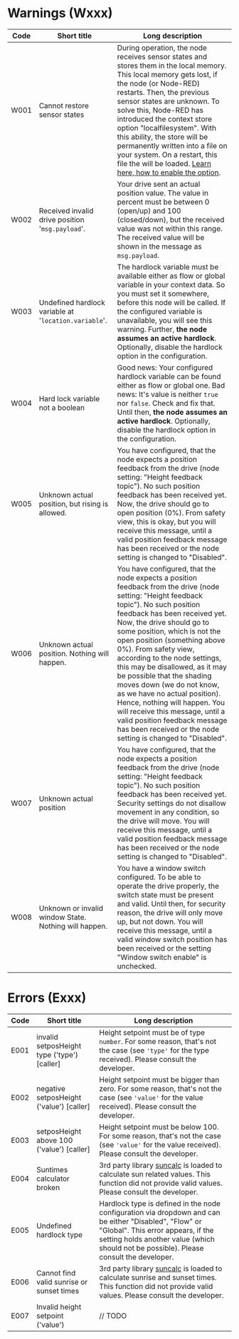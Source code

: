 # Warnings (Wxxx)
| Code | Short title | Long description |
|-|-|-|
| W001 | Cannot restore sensor states | During operation, the node receives sensor states and stores them in the local memory. This local memory gets lost, if the node (or Node-RED) restarts. Then, the previous sensor states are unknown. To solve this, Node-RED has introduced the context store option "localfilesystem". With this ability, the store will be permanently written into a file on your system. On a restart, this file the will be loaded. [Learn here, how to enable the option](https://nodered.org/docs/user-guide/context#saving-context-data-to-the-file-system). |
| W002 | Received invalid drive position '`msg.payload`'. | Your drive sent an actual position value. The value in percent must be between 0 (open/up) and 100 (closed/down), but the received value was not within this range. The received value will be shown in the message as `msg.payload`. |
| W003 | Undefined hardlock variable at '`location.variable`'. | The hardlock variable must be available either as flow or global variable in your context data. So you must set it somewhere, before this node will be called. If the configured variable is unavailable, you will see this warning. Further, **the node assumes an active hardlock**. Optionally, disable the hardlock option in the configuration. |
| W004 | Hard lock variable not a boolean | Good news: Your configured hardlock variable can be found either as flow or global one. Bad news: It's value is neither `true` nor `false`. Check and fix that. Until then, **the node assumes an active hardlock**. Optionally, disable the hardlock option in the configuration. |
| W005 | Unknown actual position, but rising is allowed. | You have configured, that the node expects a position feedback from the drive (node setting: "Height feedback topic"). No such position feedback has been received yet. Now, the drive should go to open position (0%). From safety view, this is okay, but you will receive this message, until a valid position feedback message has been received or the node setting is changed to "Disabled". |
| W006 | Unknown actual position. Nothing will happen. | You have configured, that the node expects a position feedback from the drive (node setting: "Height feedback topic"). No such position feedback has been received yet. Now, the drive should go to some position, which is not the open position (something above 0%). From safety view, according to the node settings, this may be disallowed, as it may be possible that the shading moves down (we do not know, as we have no actual position). Hence, nothing will happen. You will receive this message, until a valid position feedback message has been received or the node setting is changed to "Disabled". |
| W007 | Unknown actual position | You have configured, that the node expects a position feedback from the drive (node setting: "Height feedback topic"). No such position feedback has been received yet. Security settings do not disallow movement in any condition, so the drive will move. You will receive this message, until a valid position feedback message has been received or the node setting is changed to "Disabled". |
| W008 | Unknown or invalid window State. Nothing will happen. | You have a window switch configured. To be able to operate the drive properly, the switch state must be present and valid. Until then, for security reason, the drive will only move up, but not down. You will receive this message, until a valid window switch position has been received or the setting "Window switch enable" is unchecked. |
# Errors (Exxx)
| Code | Short title | Long description |
|-|-|-|
| E001 | invalid setposHeight type ('type') [caller] | Height setpoint must be of type `number`. For some reason, that's not the case (see `'type'` for the type received). Please consult the developer. |
| E002 | negative setposHeight ('value') [caller] | Height setpoint must be bigger than zero. For some reason, that's not the case (see `'value'` for the value received). Please consult the developer. |
| E003 | setposHeight above 100 ('value') [caller] | Height setpoint must be below 100. For some reason, that's not the case (see `'value'` for the value received). Please consult the developer. |
| E004 | Suntimes calculator broken | 3rd party library [suncalc](https://www.npmjs.com/package/suncalc) is loaded to calculate sun related values. This function did not provide valid values. Please consult the developer. |
| E005 | Undefined hardlock type | Hardlock type is defined in the node configuration via dropdown and can be either "Disabled", "Flow" or "Global". This error appears, if the setting holds another value (which should not be possible). Please consult the developer. |
| E006 | Cannot find valid sunrise or sunset times | 3rd party library [suncalc](https://www.npmjs.com/package/suncalc) is loaded to calculate sunrise and sunset times. This function did not provide valid values. Please consult the developer. |
| E007 | Invalid height setpoint ('value') | // TODO |